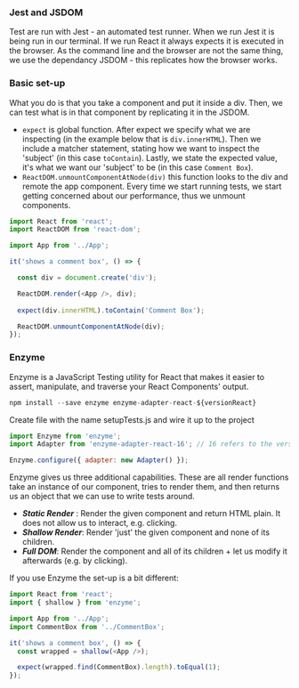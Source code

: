 ### Jest and JSDOM
Test are run with Jest - an automated test runner. When we run Jest it is being run in our terminal. If we run React it always expects it is executed in the browser. As the command line and the browser are not the same thing, we use the dependancy JSDOM - this replicates how the browser works. 

### Basic set-up
What you do is that you take a component and put it inside a div. Then, we can test what is in that component by replicating it in the JSDOM. 
- `expect` is global function. After expect we specify what we are inspecting (in the example below that is `div.innerHTML`). Then we include a matcher statement, stating how we want to inspect the 'subject' (in this case `toContain`). Lastly, we state the expected value, it's what we want our 'subject' to be (in this case `Comment Box`).
- `ReactDOM.unmountComponentAtNode(div)`  this function looks to the div and remote the app component. Every time we start running tests, we start getting concerned about our performance, thus we unmount components.

```js
import React from 'react';
import ReactDOM from 'react-dom';

import App from '../App';

it('shows a comment box', () => {

  const div = document.create('div');

  ReactDOM.render(<App />, div);
  
  expect(div.innerHTML).toContain('Comment Box');

  ReactDOM.unmountComponentAtNode(div);
});
```
### Enzyme
Enzyme is a JavaScript Testing utility for React that makes it easier to assert, manipulate, and traverse your React Components' output.
```js
npm install --save enzyme enzyme-adapter-react-${versionReact}
```
Create file with the name setupTests.js and wire it up to the project
```js
import Enzyme from 'enzyme';
import Adapter from 'enzyme-adapter-react-16'; // 16 refers to the version of React, so could be 17, 18 etc.

Enzyme.configure({ adapter: new Adapter() });
```
Enzyme gives us three additional capabilities. These are all render functions take an instance of our component, tries to render them, and then returns us an object that we can use to write tests around.
- ***Static Render*** : Render the given component and return HTML plain. It does not allow us to interact, e.g. clicking. 
- ***Shallow Render***: Render 'just' the given component and none of its children. 
- ***Full DOM***: Render the component and all of its children + let us modify it afterwards (e.g. by clicking). 

If you use Enzyme the set-up is a bit different:
```js
import React from 'react';
import { shallow } from 'enzyme';

import App from '../App';
import CommentBox from '../CommentBox';

it('shows a comment box', () => {
  const wrapped = shallow(<App />);

  expect(wrapped.find(CommentBox).length).toEqual(1);
});
```








